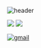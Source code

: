 ![header](https://capsule-render.vercel.app/api?text=JihoKit&desc=iOS%20developer&descAlignY=85&type=soft&reversal=true&color=gradient&customColorList=22)

![](https://img.shields.io/badge/ios-white?style=for-the-badge&logo=apple&logoColor=black)
![](https://img.shields.io/badge/swift-orange?style=for-the-badge&logo=swift&logoColor=white)

[![gmail](https://img.shields.io/badge/gmail-red?style=for-the-badge&logo=gmail&logoColor=white)](mailto:yjh20927@gmail.com)
